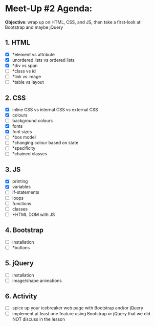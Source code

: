 # Meet-Up #2 Agenda:

**Objective**: wrap up on HTML, CSS, and JS, then take a first-look at Bootstrap and maybe jQuery

## 1. HTML
- [x] *element vs attribute
- [x] unordered lists vs ordered lists
- [x] *div vs span
- [ ] *class vs id
- [ ] *link vs image
- [ ] *table vs layout

## 2. CSS
- [x] inline CSS vs internal CSS vs external CSS
- [x] colours
- [ ] background colours
- [x] fonts
- [x] font sizes
- [ ] *box model
- [ ] *changing colour based on state
- [ ] *specificity
- [ ] *chained classes

## 3. JS
- [x] printing
- [x] variables
- [ ] if-statements
- [ ] loops
- [ ] functions
- [ ] classes
- [ ] *HTML DOM with JS

## 4. Bootstrap
- [ ] installation
- [ ] *buttons

## 5. jQuery
- [ ] installation
- [ ] image/shape animations

## 6. Activity
- [ ] spice up your icebreaker web page with Bootstrap and/or jQuery
- [ ] implement at least one feature using Bootstrap or jQuery that we did NOT discuss in the lesson
